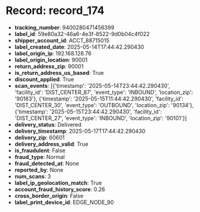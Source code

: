 # Record: record_174

- **tracking_number**: 9400280471456399
- **label_id**: 59e80a32-46a6-4e3f-8522-9d0b04c4f022
- **shipper_account_id**: ACCT_88715015
- **label_created_date**: 2025-05-14T17:44:42.290430
- **label_origin_ip**: 192.168.128.76
- **label_origin_location**: 90001
- **return_address_zip**: 90001
- **is_return_address_us_based**: True
- **discount_applied**: True
- **scan_events**: [{'timestamp': '2025-05-14T23:44:42.290430', 'facility_id': 'DIST_CENTER_87', 'event_type': 'INBOUND', 'location_zip': '90163'}, {'timestamp': '2025-05-15T11:44:42.290430', 'facility_id': 'DIST_CENTER_30', 'event_type': 'OUTBOUND', 'location_zip': '90134'}, {'timestamp': '2025-05-15T23:44:42.290430', 'facility_id': 'DIST_CENTER_27', 'event_type': 'INBOUND', 'location_zip': '90101'}]
- **delivery_status**: Delivered
- **delivery_timestamp**: 2025-05-17T17:44:42.290430
- **delivery_zip**: 60601
- **delivery_address_valid**: True
- **is_fraudulent**: False
- **fraud_type**: Normal
- **fraud_detected_at**: None
- **reported_by**: None
- **num_scans**: 3
- **label_ip_geolocation_match**: True
- **account_fraud_history_score**: 0.26
- **cross_border_origin**: False
- **label_print_device_id**: EDGE_NODE_90